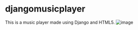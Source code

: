 # djangomusicplayer
This is a music player made using Django and HTML5.
![image](https://user-images.githubusercontent.com/79042755/176090584-492290c4-055e-4c2d-93ef-e8ea62fa56c8.png)
